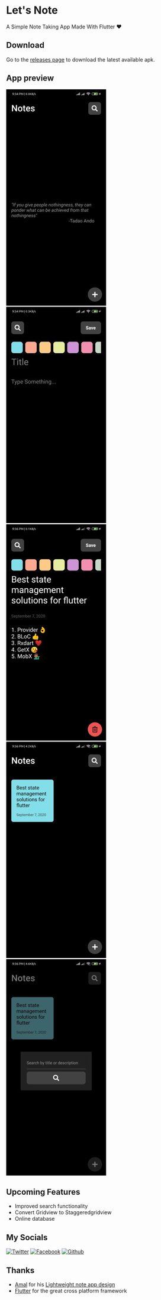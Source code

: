 # Let's Note

A Simple Note Taking App Made With Flutter ❤

## Download

Go to the [releases page](https://github.com/ikramhasan/Flutter-Note-App/releases) to download the latest available apk.

## App preview

<img src="screenshots/empty.note.jpg" alt="Empty Note" width="270"/>
<img src="screenshots/add.note.jpg" alt="Add Note" width="270"/>
<img src="screenshots/edit.note.jpg" alt="Edit Note" width="270"/>
<img src="screenshots/home.jpg" alt="Home" width="270"/>
<img src="screenshots/search.jpg" alt="Search" width="270"/>

## Upcoming Features

- Improved search functionality
- Convert Gridview to Staggeredgridview
- Online database

## My Socials

[![Twitter][1.1]][1]
[![Facebook][2.1]][2]
[![Github][3.1]][3]

[1.1]: http://i.imgur.com/tXSoThF.png "twitter icon with padding"
[2.1]: http://i.imgur.com/P3YfQoD.png "facebook icon with padding"
[3.1]: http://i.imgur.com/0o48UoR.png "github icon with padding"

## Thanks

- [Amal](https://dribbble.com/amalvp) for his [Lightweight note app design](https://dribbble.com/shots/11875872-A-simple-and-lightweight-note-app)
- [Flutter](https://flutter.dev) for the great cross platform framework

[1]: http://www.twitter.com/ikramhasandev
[2]: http://www.facebook.com/ihni7/
[3]: https://github.com/ikramhasan/
